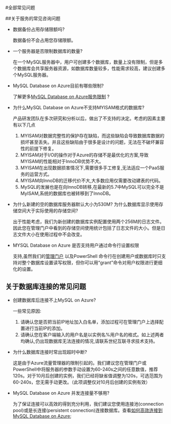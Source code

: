 <properties linkid="" urlDisplayName="" pageTitle="MySQL服务问题 - Azure 微软云" metaKeywords="Azure 云,技术文档,文档与资源,MySQL,数据库,常见问题,Azure MySQL, MySQL PaaS,Azure MySQL PaaS, Azure MySQL Service, Azure RDS,FAQ" description="针对用户在使用MySQL 数据库 on Azure中遇到的一些常见技术问题,提供快速解答。如果您仍存有疑问,欢迎联系技术支持。" metaCanonical="" services="MySQL" documentationCenter="Services" title="" authors="" solutions="" manager="" editor="" />

<tags ms.service="mysql" ms.date="" wacn.date="11/25/2015"/>

#全部常见问题

##关于服务的常见咨询问题
 
- 数据备份占用存储限额吗?
  
	数据备份不会占用您存储限额。

- 一个服务器是否限制数据库的数量?

	在一个MySQL服务器中，用户可创建多个数据库，数量上没有限制，但是多个数据库会共享服务器资源，如数据库数量较多，性能需求较高，建议创建多个MySQL服务器。
	
- MySQL Database on Azure目前有哪些限制?
	
	了解更多[MySQL Database on Azure服务限制](/documentation/articles/mysql-database-operation-limitation/)
	?
- 为什么MySQL Database on Azure不支持MYISAM格式的数据库?

	产品研发团队在多次研究和分析以后，做出了不支持的决定。考虑的因素主要有以下几点
	1. MYISAM对数据完整性的保护存在缺陷，而这些缺陷会导致数据库数据的损坏甚至丢失。并且这些缺陷由于很多是设计的问题，无法在不破坏兼容性的前提下修复。
	2. MYISAM对于I/O的操作对于Azure的存储不是最优化的方案,导致MYISAM的性能相对于InnoDB优势不大。
	3. MYISAM在出现数据损害情况下,需要很多手工修复,无法适应一个PaaS服务的运营方式。
	4. MYISAM向InnoDB的迁移代价不大,大多数应用仅需要改动建表的代码。
	5. MySQL的发展也是在向InnoDB转移,在最新的5.7中MySQL可以完全不是MyISAM,系统的数据库也被转移到了InnoDB。

- 为什么新建的空的数据库服务器默认大小为530M? 为什么数据库显示使用存储空间大于实际使用的存储空间?
	
	出于性能考虑，我们为新创建的数据库实例配置使用两个256M的日志文件。因此您在管理门户中看到的存储空间使用统计包括了日志文件的大小。但是日志文件大小在使用过程中不会改变。
	
- MYSQL Database on Azure 是否支持用户通过命令行设置权限

	支持,虽然我们的[管理门户](https://manage.windowsazure.cn/) 以及PowerShell 命令行在创建用户或数据库时只支持对整个数据库设置读写权限，但你可以用“grant”命令对用户权限进行更细化的设置。
  
  
## 关于数据库连接的常见问题

- 创建数据库后连接不上MySQL on Azure?

	一些常见原因:
	1. 请确认您是否把当前IP地址加入白名单，添加过程可在管理门户上选择配置进行当前IP的添加。
	2. 请确认您在客户端输入的用户名是以实例名%用户名的格式。如上述两者均确认,仍出现数据库无法连接的情况,请联系世纪互联寻求技术支持。

- 为什么数据库连接时常出现超时中断?

	这是由于Azure流量管理器的限制引起的。我们建议您在管理门户或PowerShell中将服务器的参数手动设置为60-240s之间的任意数值，推荐120s。对于10月后创建的实例，我们已经将缺省值调整为120s，可选范围为60-240s，您无需手动更改。（此项调整仅对10月后创建的实例有效）
	
- MySQL Database on Azure 并发连接量不够用?
	
	为了保证连接可以高效的得到充分利用，我们建议您使用连接池(connection pool)或是长连接(persistent connection)连接数据库。查看[如何高效连接到MySQL Database on Azure](/documentation/articles/mysql-database-connection-pool/);